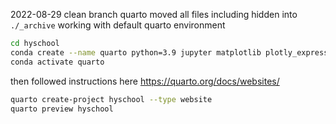 2022-08-29
clean branch quarto
moved all files including hidden into `./_archive`
working with default quarto environment

```sh
cd hyschool
conda create --name quarto python=3.9 jupyter matplotlib plotly_express
conda activate quarto
```

then followed instructions here
https://quarto.org/docs/websites/

```sh
quarto create-project hyschool --type website
quarto preview hyschool
```



